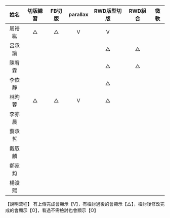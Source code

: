 
|  姓名  | 切版練習 | FB切版 | parallax | RWD版型切版 | RWD組合 | 微軟 |
|:---:|:---:|:---:|:---:|:---:|:---:|:---:|
| 周裕紘 | △ | △ | V | V |  |  |
| 呂承諭 |  |  |  | △ | △ |  |
| 陳宥霖 |  |  |  | △ | △ |  |
| 李依靜 |  |  |  | △ |  |  |
| 林昀蓉 | △ | △ | V | △ |  |  |
| 李亦晨 |  |  |  |  |  |  |
| 蔡承哲 |  |  |  |  |  |  |
| 戴馭麟 |  |  |  |  |  |  |
| 鄭家鈞 |  |  |  |  |  |  |
| 楊浚熙 |  |  |  |  |  |  |

【說明流程】
有上傳完成會顯示【V】，有檢討過後的會顯示【△】，檢討後修改完成的會顯示【O】，看過不需檢討也會顯示【O】
